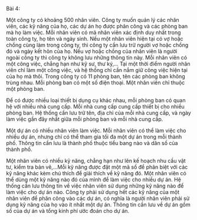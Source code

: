 Bài 4:

Một công ty có khoảng 500 nhân viên. Công ty muốn quản lý các nhân viên, các kỹ năng của họ, các dự án họ được phân công và các phòng ban mà họ làm việc. Mỗi nhân viên có mã nhân viên xác định duy nhất trong toàn công ty, họ tên và ngày sinh. Nếu một nhân viên hiện tại có vợ hoặc chồng cùng làm trong công ty, thì công ty cần lưu trữ người vợ hoặc chồng đó và ngày kết hôn của họ. Nếu vợ hoặc chồng của nhân viên là người ngoài công ty thì công ty không lưu những thông tin này. Mỗi nhân viên có một công việc, chẳng hạn như kỹ sư, thư ký,... Tại một thời điểm người nhân viên chỉ làm một công việc, và hệ thống chỉ cần nắm giữ công việc hiện tại của họ mà thôi.
Trong công ty có 11 phòng ban, tên các phòng ban không trùng nhau. Mỗi phòng ban có một số điện thoại. Một nhân viên chỉ thuộc một phòng ban.

Để có được nhiều loại thiết bị dụng cụ khác nhau, mỗi phòng ban có quan hệ với nhiều nhà cung cấp. Mỗi nhà cung cấp cung cấp thiết bị cho nhiều phòng ban. Hệ thống cần lưu trữ tên, địa chỉ của mỗi nhà cung cấp, và ngày làm việc gần đây nhất giữa mỗi phòng ban và mỗi nhà cung cấp.

Một dự án có nhiều nhân viên làm việc. Mỗi nhân viên có thể làm việc cho nhiều dự án, nhưng chỉ có thể tham gia tối đa một dự án trong mỗi thành phố. Thông tin cần lưu là thành phố thuộc tiểu bang nào và dân số của thành phố.

Một nhân viên có nhiều kỹ năng, chẳng hạn như lên kế hoạch nhu cầu vật tư, kiểm tra bản vẽ,...Mỗi kỹ năng được đặt một mã số để phân biệt với các kỹ năng khác kèm chú thích để giải thích về kỹ năng đó. Một nhân viên có thể dùng một kỹ năng nào đó của mình để làm việc cho nhiều dự án. Hệ thống cần lưu thông tin về việc nhân viên sử dụng những kỹ năng nào để làm việc cho dự án nào. Công ty phải sử dụng hết các kỹ năng của một nhân viên để phân công vào các dự án, có nghĩa là người nhân viên phải sử dụng kỹ năng của họ vào ít nhất một dự án. Thông tin cần lưu về dự án gồm số của dự án và tổng kinh phí ước đoán cho dự án.
